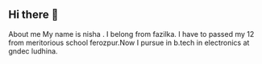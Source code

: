 ## Hi there 👋
About me 
My name is nisha . I belong from fazilka. I have to passed my 12 from meritorious school ferozpur.Now I pursue in b.tech in electronics at gndec ludhina.
<!--
**nishacoder-2007/nishacoder-2007** is a ✨ _special_ ✨ repository because its `README.md` (this file) appears on your GitHub profile.

Here are some ideas to get you started:

- 🔭 I’m currently working on ...
- 🌱 I’m currently learning ...
- 👯 I’m looking to collaborate on ...
- 🤔 I’m looking for help with ...
- 💬 Ask me about ...
- 📫 How to reach me: ...
- 😄 Pronouns: ...
- ⚡ Fun fact: ...
-->
